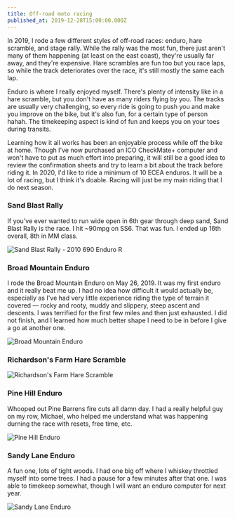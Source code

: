 ```yaml
---
title: Off-road moto racing
published_at: 2019-12-28T15:00:00.000Z
---
```


In 2019, I rode a few different styles of off-road races: enduro, hare scramble,
and stage rally. While the rally was the most fun, there just aren't many of
them happening (at least on the east coast), they're usually far away, and
they're expensive. Hare scrambles are fun too but you race laps, so while the
track deteriorates over the race, it's still mostly the same each lap.

Enduro is where I really enjoyed myself. There's plenty of intensity like in a
hare scramble, but you don't have as many riders flying by you. The tracks are
usually very challenging, so every ride is going to push you and make you
improve on the bike, but it's also fun, for a certain type of person hahah. The
timekeeping aspect is kind of fun and keeps you on your toes during transits.

Learning how it all works has been an enjoyable process while off the bike at
home. Though I've now purchased an ICO CheckMate+ computer and won't have to put
as much effort into preparing, it will still be a good idea to review the
confirmation sheets and try to learn a bit about the track before riding it. In
2020, I'd like to ride a minimum of 10 ECEA enduros. It will be a lot of racing,
but I think it's doable. Racing will just be my main riding that I do next
season.

### Sand Blast Rally

If you've ever wanted to run wide open in 6th gear through deep sand, Sand Blast
Rally is the race. I hit ~90mpg on SS6. That was fun. I ended up 16th overall,
8th in MM class.

![Sand Blast Rally - 2010 690 Enduro R](https://s3.amazonaws.com/honkytonk.in/racing/2019/SB-690.jpg)

### Broad Mountain Enduro

I rode the Broad Mountain Enduro on May 26, 2019. It was my first enduro and it
really beat me up. I had no idea how difficult it would actually be, especially
as I've had very little experience riding the type of terrain it covered &mdash;
rocky and rooty, muddy and slippery, steep ascent and descents. I was terrified
for the first few miles and then just exhausted. I did not finish, and I learned
how much better shape I need to be in before I give a go at another one.

![Broad Mountain Enduro](https://s3.amazonaws.com/honkytonk.in/racing/2019/broad-mountain-enduro.jpg)

### Richardson's Farm Hare Scramble

![Richardson's Farm Hare Scramble](https://s3.amazonaws.com/honkytonk.in/racing/2019/richardons-farm-hare-scramble.jpg)

### Pine Hill Enduro

Whooped out Pine Barrens fire cuts all damn day. I had a really helpful guy on
my row, Michael, who helped me understand what was happening durning the race
with resets, free time, etc.

![Pine Hill Enduro](https://s3.amazonaws.com/honkytonk.in/racing/2019/pine-hill-enduro-02.jpg)

### Sandy Lane Enduro

A fun one, lots of tight woods. I had one big off where I whiskey throttled
myself into some trees. I had a pause for a few minutes after that one. I was
able to timekeep somewhat, though I will want an enduro computer for next year.

![Sandy Lane Enduro](https://s3.amazonaws.com/honkytonk.in/racing/2019/sandy-lane-enduro-01.jpg)
